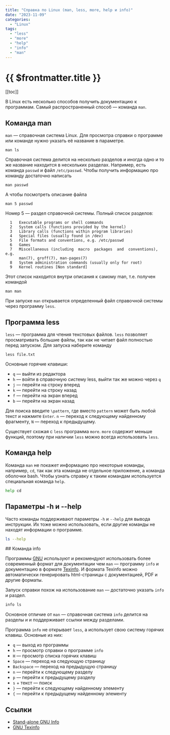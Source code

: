 ```yaml
---
title: "Справка по Linux (man, less, more, help и info)"
date: "2023-11-09"
categories:
  - "Linux"
tags:
  - "less"
  - "more"
  - "help"
  - "info"
  - "man"
---
```


# {{ $frontmatter.title }}

[[toc]]

В Linux есть несколько способов получить документацию к программам. Самый распространенный способ — команда `man`.

## Команда man

`man` — справочная система Linux. Для просмотра справки о программе или команде нужно указать её название в параметре.

```
man ls
```

Справочная система делится на несколько разделов и иногда одно и то же название находится в нескольких разделах. Например, есть команда `passwd` и файл `/etc/passwd`. Чтобы получить информацию про команду достаточно написать

```
man passwd
```

А чтобы посмотреть описание файла 

```
man 5 passwd
```

Номер 5 — раздел справочной системы. Полный список разделов:

```
  1   Executable programs or shell commands
  2   System calls (functions provided by the kernel)
  3   Library calls (functions within program libraries)
  4   Special files (usually found in /dev)
  5   File formats and conventions, e.g. /etc/passwd
  6   Games
  7   Miscellaneous (including  macro  packages  and  conventions),  e.g.
      man(7), groff(7), man-pages(7)
  8   System administration commands (usually only for root)
  9   Kernel routines [Non standard]
```

Этот список находится внутри описания к самому man, т.е. получен командой

```
man man
```

При запуске `man` открывается определенный файл справочной системы через программу `less`.  

## Программа less

`less` — программа для чтения текстовых файлов. `less` позволяет просматривать большие файлы, так как не читает файл полностью перед запуском. Для запуска наберите команду

```
less file.txt
```

Основные горячие клавиши:

* `q` — выйти из редактора
* `h` — войти в справочную систему less, выйти так же можно через `q`
* `j` — перейти на строку вперед
* `k` — перейти на строку назад
* `f` — перейти на экран вперед
* `b` — перейти на экран назад

Для поиска введите `\pattern`, где вместо `pattern` может быть любой текст и нажмите `Enter`. `n` — переход к следующему найденному фрагменту, `N` — переход к предыдущему.

Существует схожая с `less` программа `more`. `more` содержит меньше функций, поэтому при наличии `less` можно всегда использовать `less`.

## Команда help

Команда `man` не покажет информацию про некоторые команды, например, `cd`, так как эта команда не отдельное приложение, а команда оболочки bash. Чтобы узнать справку к таким командам используется специальная команда `help`.

```bash
help cd
```

## Параметры -h и --help

Часто команды поддерживают параметры `-h` и `--help` для вывода инструкции. Их тоже можно использовать, если другие команды не находят информации о программе.

```bash
ls --help
```

## Команда info

Программы [GNU](https://www.gnu.org/) используют и рекомендуют использовать более современный формат для документации чем `man` — программу `info` и документацию в формате [Texinfo](https://www.gnu.org/software/texinfo/). И формата Texinfo можно автоматически генерировать html-страницы с документацией, PDF и другие форматы.

Запуск справки похож на использование `man` — достаточно указать `info` и раздел.

```bash
info ls
```

Основное отличие от `man` — справочная система `info` делится на разделы и и поддерживает ссылки между разделами.

Программа `info` не открывает `less`, а использует свою систему горячих клавиш. Основные из них:

* `q` — выход из программы
* `h` — просмотр справки о программе `info`
* `H` — просмотр списка горячих клавиш
* `Space` — переход на следующую страницу
* `Backspace` — переход на предыдущую страницу
* `n` — перейти к следующему разделу
* `p` — перейти к предыдущему разделу
* `s` + текст — поиск
* `}` — перейти к следующему найденному элементу
* `{` — перейти к предыдущему найденному элементу

## Ссылки

* [Stand-alone GNU Info](https://www.gnu.org/software/texinfo/manual/info-stnd/info-stnd.html)
* [GNU Texinfo](https://www.gnu.org/software/texinfo/)